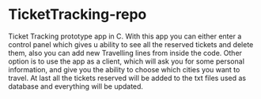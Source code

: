 # TicketTracking-repo
Ticket Tracking prototype app in C.
With this app you can either enter a control panel which gives u ability to see all the reserved tickets and delete them, also you can add new Travelling lines from inside the code.
Other option is to use the app as a client, which will ask you for some personal information, and give you the ability to choose which cities you want to travel.
At last all the tickets reserved will be added to the txt files used as database and everything will be updated.
